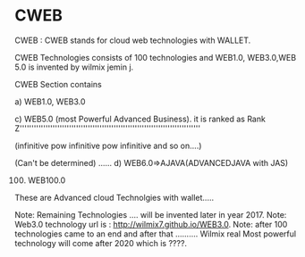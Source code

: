 # CWEB
CWEB  :  CWEB  stands  for  cloud  web  technologies  with WALLET.  

CWEB Technologies consists  of 100 technologies and   WEB1.0, WEB3.0,WEB 5.0  is invented   by  wilmix  jemin  j.

CWEB Section contains   


a) WEB1.0, WEB3.0




c) WEB5.0 (most Powerful Advanced Business).
it is ranked as Rank Z'''''''''''''''''''''''''''''''''''''''''''''''''''''''''''''''''''''''''''''

(infinitive  pow  infinitive pow infinitive  and  so on....)

(Can't be determined)
......
d) WEB6.0=>AJAVA(ADVANCEDJAVA with JAS)



100) WEB100.0

These  are Advanced  cloud  Technolgies with  wallet.....

Note: Remaining Technologies .... will  be  invented later  in  year  2017. 
Note: Web3.0  technology  url is  : http://wilmix7.github.io/WEB3.0.
Note: after  100  technologies came to  an end  and  after  that ..........
Wilmix  real  Most  powerful   technology will come  after   2020  which  is  ????.

